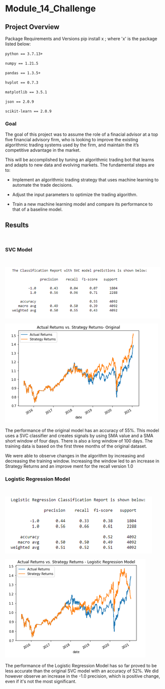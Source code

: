 # Module_14_Challenge

## Project Overview

Package Requirements and Versions pip install x ; where 'x' is the package listed below:

`python == 3.7.13+`

`numpy == 1.21.5`

`pandas == 1.3.5+`

`hvplot == 0.7.3`

`matplotlib == 3.5.1`

`json == 2.0.9`

`scikit-learn == 2.0.9`

### Goal

The goal of this project was to assume the role of a finacial advisor at a top five financial advisory firm, who is looking to improve the existing algorithmic trading systems used by the firm, and maintain the it’s competitive advantage in the market.

This will be accomplished by tuning an algorithmic trading bot that learns and adapts to new data and evolving markets. The fundamental steps are to: <br> 
- Implement an algorithmic trading strategy that uses machine learning to automate the trade decisions.

- Adjust the input parameters to optimize the trading algorithm.

- Train a new machine learning model and compare its performance to that of a baseline model.

## Results
<br>

### SVC Model
<br>

![SVC Classification Report](Resources/SVC_Classification.png)

![SVC - Strategy Returns vs Actual](Resources/svmdec.png)

The performance of the original model has an accuracy of 55%. This model uses a SVC classifier and creates signals by using SMA value and a SMA short window of four days. There is also a long window of 100 days. The training data is based on the first three months of the original dataset. 

We were able to observe changes in the algorithm by increasing and decreasing the training window. Increasing the window led to an increase in Strategy Returns and an improve ment for the recall version 1.0

### Logistic Regression Model
<br>

![Logistic Classification Report](Resources/Logistic_Classification.png)

![Logistic - Strategy Returns vs Actual](Resources/Logistic.png)

The performance of the Logistic Regression Model has so far proved to be less accurate than the original SVC model with an accuracy of 52%. We did however observe an increase in the -1.0 precision, which is positive change, even if it's not the most significant.